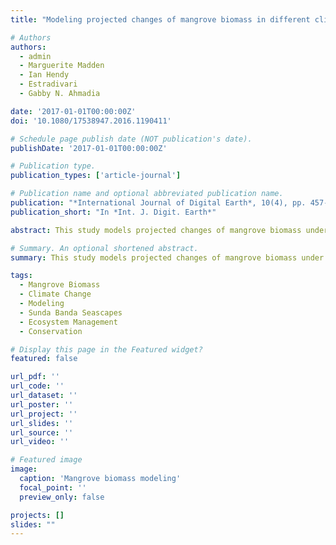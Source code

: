 ```yaml
---
title: "Modeling projected changes of mangrove biomass in different climatic scenarios in the Sunda Banda Seascapes (2017)"

# Authors
authors:
  - admin
  - Marguerite Madden
  - Ian Hendy
  - Estradivari
  - Gabby N. Ahmadia

date: '2017-01-01T00:00:00Z'
doi: '10.1080/17538947.2016.1190411'

# Schedule page publish date (NOT publication's date).
publishDate: '2017-01-01T00:00:00Z'

# Publication type.
publication_types: ['article-journal']

# Publication name and optional abbreviated publication name.
publication: "*International Journal of Digital Earth*, 10(4), pp. 457-468"
publication_short: "In *Int. J. Digit. Earth*"

abstract: This study models projected changes of mangrove biomass under different climatic scenarios in the Sunda Banda Seascapes. We analyze how climate change may affect mangrove ecosystems and their biomass distribution, providing insights for conservation planning and ecosystem management. The research contributes to understanding climate impacts on coastal ecosystems.

# Summary. An optional shortened abstract.
summary: This study models projected changes of mangrove biomass under different climatic scenarios in the Sunda Banda Seascapes.

tags:
  - Mangrove Biomass
  - Climate Change
  - Modeling
  - Sunda Banda Seascapes
  - Ecosystem Management
  - Conservation

# Display this page in the Featured widget?
featured: false

url_pdf: ''
url_code: ''
url_dataset: ''
url_poster: ''
url_project: ''
url_slides: ''
url_source: ''
url_video: ''

# Featured image
image:
  caption: 'Mangrove biomass modeling'
  focal_point: ''
  preview_only: false

projects: []
slides: ""
---
```

